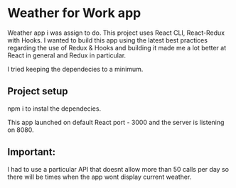 # Weather for Work app

Weather app i was assign to do.
This project uses React CLI, React-Redux with Hooks.
I wanted to build this app using the latest best practices regarding the use of Redux & Hooks and building it made me a lot better
at React in general and Redux in particular.

I tried keeping the dependecies to a minimum.

## Project setup
npm i to instal the dependecies.

This app launched on default React port - 3000 and the server is listening on 8080.

## Important:
I had to use a particular API that doesnt allow more than 50 calls per day so there will be times when the app wont display current weather.
